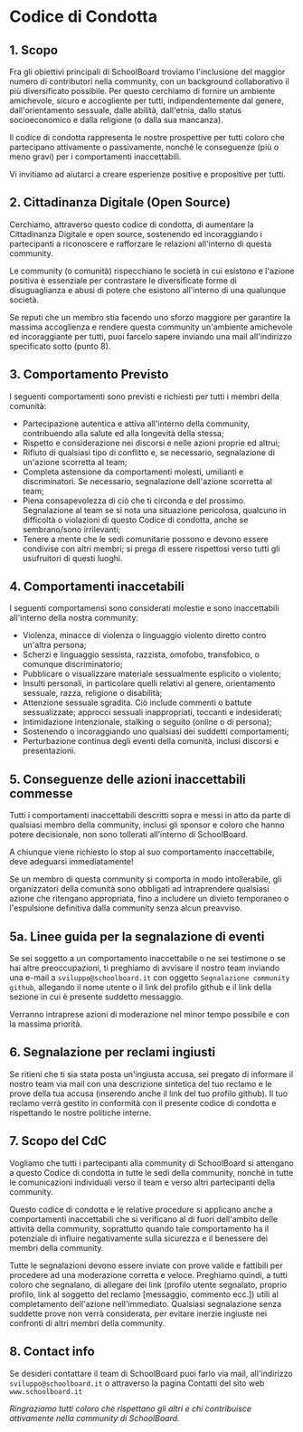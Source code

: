 # Codice di Condotta

## 1. Scopo

Fra gli obiettivi principali di SchoolBoard troviamo l'inclusione del maggior numero di contributori nella community, con un background collaborativo il più diversificato possibile. Per questo cerchiamo di fornire un ambiente amichevole, sicuro e accogliente per tutti, indipendentemente dal genere, dall'orientamento sessuale, dalle abilità, dall'etnia, dallo status socioeconomico e dalla religione (o dalla sua mancanza).

Il codice di condotta rappresenta le nostre prospettive per tutti coloro che partecipano attivamente o passivamente, nonché le conseguenze (più o meno gravi) per i comportamenti inaccettabili.

Vi invitiamo ad aiutarci a creare esperienze positive e propositive per tutti.

## 2. Cittadinanza Digitale (Open Source)

Cerchiamo, attraverso questo codice di condotta, di aumentare la Cittadinanza Digitale e open source, sostenendo ed incoraggiando i partecipanti a riconoscere e rafforzare le relazioni all'interno di questa community.

Le community (o comunità) rispecchiano le società in cui esistono e l'azione positiva è essenziale per contrastare le diversificate forme di disuguaglianza e abusi di potere che esistono all'interno di una qualunque società.

Se reputi che un membro stia facendo uno sforzo maggiore per garantire la massima accoglienza e rendere questa community un'ambiente amichevole ed incoraggiante per tutti, puoi farcelo sapere inviando una mail all'indirizzo specificato sotto (punto 8).

## 3. Comportamento Previsto

I seguenti comportamenti sono previsti e richiesti per tutti i membri della comunità:

 * Partecipazione autentica e attiva all'interno della community, contribuendo alla salute ed alla longevità della stessa;
 * Rispetto e considerazione nei discorsi e nelle azioni proprie ed altrui;
 * Rifiuto di qualsiasi tipo di conflitto e, se necessario, segnalazione di un'azione scorretta al team;
 * Completa astensione da comportamenti molesti, umilianti e discriminatori. Se necessario, segnalazione dell'azione scorretta al team;
 * Piena consapevolezza di ciò che ti circonda e del prossimo. Segnalazione al team se si nota una situazione pericolosa, qualcuno in difficoltà o violazioni di questo Codice di condotta, anche se sembrano/sono irrilevanti;
 * Tenere a mente che le sedi comunitarie possono e devono essere condivise con altri membri; si prega di essere rispettosi verso tutti gli usufruitori di questi luoghi.

## 4. Comportamenti inaccetabili

I seguenti comportamensi sono considerati molestie e sono inaccettabili all'interno della nostra community:

* Violenza, minacce di violenza o linguaggio violento diretto contro un'altra persona;
* Scherzi e linguaggio sessista, razzista, omofobo, transfobico, o comunque discriminatorio;
* Pubblicare o visualizzare materiale sessualmente esplicito o violento;
* Insulti personali, in particolare quelli relativi al genere, orientamento sessuale, razza, religione o disabilità;
* Attenzione sessuale sgradita. Ciò include commenti o battute sessualizzate; approcci sessuali inappropriati, toccanti e indesiderati;
* Intimidazione intenzionale, stalking o seguito (online o di persona);
* Sostenendo o incoraggiando uno qualsiasi dei suddetti comportamenti;
* Perturbazione continua degli eventi della comunità, inclusi discorsi e presentazioni.

## 5. Conseguenze delle azioni inaccettabili commesse

Tutti i comportamenti inaccettabili descritti sopra e messi in atto da parte di qualsiasi membro della community, inclusi gli sponsor e coloro che hanno potere decisionale, non sono tollerati all'interno di SchoolBoard.

A chiunque viene richiesto lo stop al suo comportamento inaccettabile, deve adeguarsi immediatamente!

Se un membro di questa community si comporta in modo intollerabile, gli organizzatori della comunità sono obbligati ad intraprendere qualsiasi azione che ritengano appropriata, fino a includere un divieto temporaneo o l'espulsione definitiva dalla community senza alcun preavviso.

## 5a. Linee guida per la segnalazione di eventi

Se sei soggetto a un comportamento inaccettabile o ne sei testimone o se hai altre preoccupazioni, ti preghiamo di avvisare il nostro team inviando una e-mail a `sviluppo@schoolboard.it` con oggetto `Segnalazione community github`, allegando il nome utente o il link del profilo github e il link della sezione in cui è presente suddetto messaggio.

Verranno intraprese azioni di moderazione nel minor tempo possibile e con la massima priorità.

## 6. Segnalazione per reclami ingiusti

Se ritieni che ti sia stata posta un'ingiusta accusa, sei pregato di informare il nostro team via mail con una descrizione sintetica del tuo reclamo e le prove della tua accusa (inserendo anche il link del tuo profilo github). Il tuo reclamo verrà gestito in conformità con il presente codice di condotta e rispettando le nostre politiche interne.

## 7. Scopo del CdC

Vogliamo che tutti i partecipanti alla community di SchoolBoard si attengano a questo Codice di condotta in tutte le sedi della community, nonché in tutte le comunicazioni individuali verso il team e verso altri partecipanti della community.

Questo codice di condotta e le relative procedure si applicano anche a comportamenti inaccettabili che si verificano al di fuori dell'ambito delle attività della community, soprattutto quando tale comportamento ha il potenziale di influire negativamente sulla sicurezza e il benessere dei membri della community.

Tutte le segnalazioni devono essere inviate con prove valide e fattibili per procedere ad una moderazione corretta e veloce. 
Preghiamo quindi, a tutti coloro che segnalano, di allegare dei link (profilo utente segnalato, proprio profilo, link al soggetto del reclamo [messaggio, commento ecc.]) utili al completamento dell'azione nell'immediato.
Qualsiasi segnalazione senza suddette prove non verrà considerata, per evitare inerzie ingiuste nei confronti di altri membri della community.

## 8. Contact info

Se desideri contattare il team di SchoolBoard puoi farlo via mail, all'indirizzo `sviluppo@schoolboard.it` o attraverso la pagina Contatti del sito web `www.schoolboard.it`

*Ringraziamo tutti coloro che rispettano gli altri e chi contribuisce attivamente nella community di SchoolBoard.*
